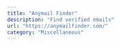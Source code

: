 ```yaml
---
title: "Anymail Finder"
description: "Find verified emails"
url: "https://anymailfinder.com/"
category: "Miscellaneous"
---
```

